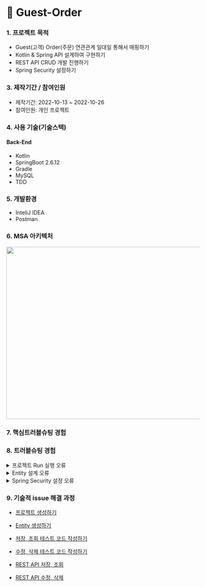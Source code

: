# 📌 Guest-Order

###  1. 프로젝트 목적 
+ Guest(고객) Order(주문) 연관관계 일대일 통해서 매핑하기
+ Kotlin & Spring API 설계하여 구현하기
+ REST API CRUD 개발 진행하기 
+ Spring Security 설정하기 


###  3. 제작기간 / 참여인원
+ 제작기간: 2022-10-13 ~ 2022-10-26 
+ 참여인원: 개인 프로젝트

### 4. 사용 기술(기술스택)
#### Back-End
+ Kotlin
+ SpringBoot 2.6.12
+ Gradle
+ MySQL
+ TDD

### 5. 개발환경
+ InteliJ IDEA
+ Postman

### 6. MSA 아키텍처

<img src="https://user-images.githubusercontent.com/58936137/195647238-3f9f0210-4478-41c0-9dee-37f4223ea195.png" width="600px" height="450px">



###  7. 핵심트러블슈팅 경험

###  8. 트러블슈팅 경험
<details>
<summary>프로젝트 Run 실행 오류</summary>
<div markdown="1">

- Error starting ApplicationContext. To display the conditions report re-run your application with 'debug' enabled.
- 해결 원인: application.properties 설정 파일에서 spring.autoconfigure.exclude=org.springframework.boot.autoconfigure.jdbc.DataSourceAutoConfiguration 추가하여 개선
  
</div>
</details> 

<details>
<summary>Entity 설계 오류</summary>
<div markdown="1">

- org.hibernate.tool.schema.spi.CommandAcceptanceException: Error executing DDL "
- 해결 원인: SpringBoot Entity 설계하여 Table 명을 지정하여 실행 > 기존 DBMS Table 명이 존재하기 때문에 Error 발생

  <img src="https://user-images.githubusercontent.com/58936137/195974174-50a700d3-0fda-4555-a685-f0bb6e6c3e37.png" width="300px" height="100px"><br>
  
  - 기존에 @Table(name=order) 명칭이 되어있는데 orders 수정 후 개선

</div>
</details> 

<details>
<summary>Spring Security 설정 오류</summary>
<div markdown="1">

- org.springframework.beans.factory.BeanCreationException: Error creating bean with name 'springSecurityFilterChain' defined in class path resource 

</div>
</details>


### 9. 기술적 issue 해결 과정

+ <a href="https://velog.io/@pan2468/Kotlin-Spring-REST-API-%ED%94%84%EB%A1%9C%EC%A0%9D%ED%8A%B8-%EB%A7%8C%EB%93%A4%EA%B8%B0-1">프로젝트 생성하기</a><br>

+ <a href="https://velog.io/@pan2468/Kotlin-Spring-Entity-%EB%AA%A8%EB%8D%B8-%EC%84%A4%EA%B3%84-2">Entity 생성하기</a><br>

+ <a href="https://velog.io/@pan2468/Kotlin-Spring-%ED%85%8C%EC%8A%A4%ED%8A%B8-%EC%BD%94%EB%93%9C-%EA%B5%AC%ED%98%84%ED%95%98%EA%B8%B0">저장, 조회 테스트 코드 작성하기</a><br>

+ <a href="https://velog.io/@pan2468/Kotlin-Spring-%EC%88%98%EC%A0%95-%EC%82%AD%EC%A0%9C-%ED%85%8C%EC%8A%A4%ED%8A%B8-%EC%BD%94%EB%93%9C-%EA%B5%AC%ED%98%84%ED%95%98%EA%B8%B0-4">수정, 삭제 테스트 코드 작성하기</a><br>

+ <a href="https://velog.io/@pan2468/Kotlin-Spring-REST-API-%EC%A0%80%EC%9E%A5-%EC%A1%B0%ED%9A%8C-%EA%B5%AC%ED%98%84%ED%95%98%EA%B8%B0">REST API 저장, 조회 </a>

+ <a href="https://velog.io/@pan2468/Kotlin-Spring-REST-API-%EC%88%98%EC%A0%95-%EC%82%AD%EC%A0%9C-%EA%B5%AC%ED%98%84%ED%95%98%EA%B8%B0-6">REST API 수정, 삭제</a>




